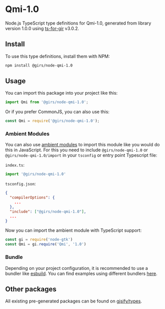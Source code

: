 
# Qmi-1.0

Node.js TypeScript type definitions for Qmi-1.0, generated from library version 1.0.0 using [ts-for-gir](https://github.com/gjsify/ts-for-gir) v3.0.2.


## Install

To use this type definitions, install them with NPM:
```bash
npm install @girs/node-qmi-1.0
```

## Usage

You can import this package into your project like this:
```ts
import Qmi from '@girs/node-qmi-1.0';
```

Or if you prefer CommonJS, you can also use this:
```ts
const Qmi = require('@girs/node-qmi-1.0');
```

### Ambient Modules

You can also use [ambient modules](https://github.com/gjsify/ts-for-gir/tree/main/packages/cli#ambient-modules) to import this module like you would do this in JavaScript.
For this you need to include `@girs/node-qmi-1.0` or `@girs/node-qmi-1.0/import` in your `tsconfig` or entry point Typescript file:

`index.ts`:
```ts
import '@girs/node-qmi-1.0'
```

`tsconfig.json`:
```json
{
  "compilerOptions": {
    ...
  },
  "include": ["@girs/node-qmi-1.0"],
  ...
}
```

Now you can import the ambient module with TypeScript support: 

```ts
const gi = require('node-gtk')
const Qmi = gi.require('Qmi', '1.0')
```


### Bundle

Depending on your project configuration, it is recommended to use a bundler like [esbuild](https://esbuild.github.io/). You can find examples using different bundlers [here](https://github.com/gjsify/ts-for-gir/tree/main/examples).

## Other packages

All existing pre-generated packages can be found on [gjsify/types](https://github.com/gjsify/types).

